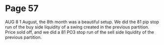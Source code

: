 # Page 57

AUG
8 1
August, the 8th month was a beautiful setup.
We did the 81 pip stop run of the buy side liquidity of a
swing created in the previous partition.
Price sold off, and we did a 81 PO3 stop run of the sell side
liquidity of the previous partition.